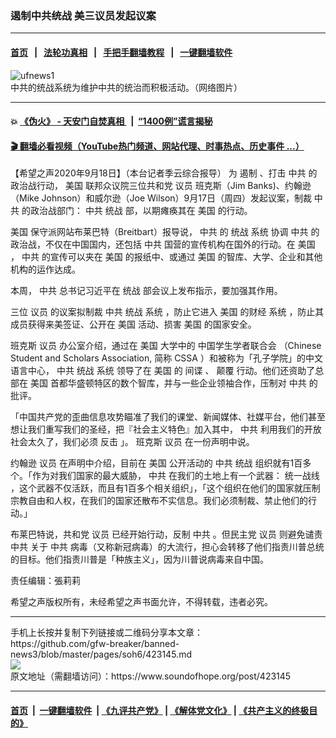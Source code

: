 ### 遏制中共统战 美三议员发起议案
------------------------

#### [首页](https://github.com/gfw-breaker/banned-news3/blob/master/README.md) &nbsp;&nbsp;|&nbsp;&nbsp; [法轮功真相](https://github.com/begood0513/basic/blob/master/README.md)  &nbsp;&nbsp;|&nbsp;&nbsp; [手把手翻墙教程](https://github.com/gfw-breaker/guides/wiki)  &nbsp;&nbsp;|&nbsp;&nbsp; [一键翻墙软件](https://github.com/gfw-breaker/nogfw/blob/master/README.md)  



<div><img alt="ufnews1" src="https://img.soundofhope.org/2020-09/ufnews1-1600431645947.jpg"/>
<br/><figcaption class="caption">
 中共的统战系统为维护中共的统治而积极活动。（网络图片）
</figcaption></div><hr/>

#### 💥 [《伪火》 - 天安门自焚真相 ](http://158.247.195.190:10000/videos/blog/weihuo.html)&nbsp; |&nbsp; [“1400例”谎言揭秘  ](http://158.247.195.190:10000/videos/blog/jiexi1400.html)

#### [ 🎬  翻墙必看视频（YouTube热门频道、网站代理、时事热点、历史事件 ...）](https://github.com/gfw-breaker/links/blob/master/banned.md)

<div><div class="Content__Wrapper sc-1bvya0-0 grZQxZ">
 <p class="meta-top">
  <span class="meta">
   【希望之声2020年9月18日】（本台记者季云综合报导）
  </span>
  为
  <ok href="/term/182471">
   遏制
  </ok>
  、打击
  <ok href="/term/1059">
   中共
  </ok>
  的政治战行动，
  <ok href="/term/1045">
   美国
  </ok>
  联邦众议院三位共和党
  <ok href="/term/2780">
   议员
  </ok>
  班克斯（Jim Banks)、约翰逊（Mike Johnson）和威尔逊（Joe Wilson）9月17日（周四）发起议案，制裁
  <ok href="/term/1059">
   中共
  </ok>
  的政治战部门：
  <ok href="/term/1059">
   中共
  </ok>
  <ok href="/term/7479">
   统战
  </ok>
  部，以期瘫痪其在
  <ok href="/term/1045">
   美国
  </ok>
  的行动。
 </p>
 <p>
  <ok href="/term/1045">
   美国
  </ok>
  保守派网站布莱巴特（Breitbart）报导说，
  <ok href="/term/1059">
   中共
  </ok>
  的
  <ok href="/term/7479">
   统战
  </ok>
  <ok href="/term/52325">
   系统
  </ok>
  协调
  <ok href="/term/1059">
   中共
  </ok>
  的政治战，不仅在中国国内，还包括
  <ok href="/term/1059">
   中共
  </ok>
  国营的宣传机构在国外的行动。在
  <ok href="/term/1045">
   美国
  </ok>
  ，
  <ok href="/term/1059">
   中共
  </ok>
  的宣传可以夹在
  <ok href="/term/1045">
   美国
  </ok>
  的报纸中、或通过
  <ok href="/term/1045">
   美国
  </ok>
  的智库、大学、企业和其他机构的运作达成。
 </p>
 <div class="AD_Embed__Wrap-sc-1xslmin-0 igMuqX module desktop">
  <div>
  </div>
 </div>
 <p>
  本周，
  <ok href="/term/1059">
   中共
  </ok>
  总书记习近平在
  <ok href="/term/7479">
   统战
  </ok>
  部会议上发布指示，要加强其作用。
 </p>
 <p>
  三位
  <ok href="/term/2780">
   议员
  </ok>
  的议案拟制裁
  <ok href="/term/1059">
   中共
  </ok>
  <ok href="/term/7479">
   统战
  </ok>
  <ok href="/term/52325">
   系统
  </ok>
  ，防止它进入
  <ok href="/term/1045">
   美国
  </ok>
  的财经
  <ok href="/term/52325">
   系统
  </ok>
  ，防止其成员获得来美签证、公开在
  <ok href="/term/1045">
   美国
  </ok>
  活动、损害
  <ok href="/term/1045">
   美国
  </ok>
  的国家安全。
 </p>
 <p>
  班克斯
  <ok href="/term/2780">
   议员
  </ok>
  办公室介绍，通过在
  <ok href="/term/1045">
   美国
  </ok>
  大学中的
  <ok href="/term/378475">
   中国学生学者联合会
  </ok>
  （Chinese Student and Scholars Association, 简称
  <ok href="/term/1970">
   CSSA
  </ok>
  ）和被称为「孔子学院」的中文语言中心，
  <ok href="/term/1059">
   中共
  </ok>
  <ok href="/term/7479">
   统战
  </ok>
  <ok href="/term/52325">
   系统
  </ok>
  领导了在
  <ok href="/term/1045">
   美国
  </ok>
  的
  <ok href="/term/5452">
   间谍
  </ok>
  、
  <ok href="/term/64266">
   颠覆
  </ok>
  行动。他们还资助了总部在
  <ok href="/term/1045">
   美国
  </ok>
  首都华盛顿特区的数个智库，并与一些企业领袖合作，压制对
  <ok href="/term/1059">
   中共
  </ok>
  的批评。
 </p>
 <p>
  「中国共产党的歪曲信息攻势瞄准了我们的课堂、新闻媒体、社媒平台，他们甚至想让我们重写我们的圣经，把『社会主义特色』加入其中，
  <ok href="/term/1059">
   中共
  </ok>
  利用我们的开放社会太久了，我们必须
  <ok href="/term/10006">
   反击
  </ok>
  」。 班克斯
  <ok href="/term/2780">
   议员
  </ok>
  在一份声明中说。
 </p>
 <p>
  约翰逊
  <ok href="/term/2780">
   议员
  </ok>
  在声明中介绍，目前在
  <ok href="/term/1045">
   美国
  </ok>
  公开活动的
  <ok href="/term/1059">
   中共
  </ok>
  <ok href="/term/7479">
   统战
  </ok>
  组织就有1百多个。「作为对我们国家的最大威胁，
  <ok href="/term/1059">
   中共
  </ok>
  在我们的土地上有一个武器：
  <ok href="/term/378472">
   统一战线
  </ok>
  ，这个武器不仅活跃，而且有1百多个相关组织」，「这个组织在他们的国家就压制宗教自由和人权，在我们的国家还散布不实信息。我们必须制裁、禁止他们的行动。」
 </p>
 <p>
  布莱巴特说，共和党
  <ok href="/term/2780">
   议员
  </ok>
  已经开始行动，反制
  <ok href="/term/1059">
   中共
  </ok>
  。但民主党
  <ok href="/term/2780">
   议员
  </ok>
  则避免谴责
  <ok href="/term/1059">
   中共
  </ok>
  关于
  <ok href="/term/1059">
   中共
  </ok>
  病毒（又称新冠病毒）的大流行，担心会转移了他们指责川普总统的目标。他们指责川普是「种族主义」，因为川普说病毒来自中国。
 </p>
 <p class="meta-btm">
  责任编辑：張莉莉
 </p>
 <p class="meta-btm">
  希望之声版权所有，未经希望之声书面允许，不得转载，违者必究。
 </p>
</div>
</div>
<hr/>
手机上长按并复制下列链接或二维码分享本文章：<br/>
https://github.com/gfw-breaker/banned-news3/blob/master/pages/soh6/423145.md <br/>
<a href='https://github.com/gfw-breaker/banned-news3/blob/master/pages/soh6/423145.md'><img src='https://github.com/gfw-breaker/banned-news3/blob/master/pages/soh6/423145.md.png'/></a> <br/>
原文地址（需翻墙访问）：https://www.soundofhope.org/post/423145


------------------------
#### [首页](https://github.com/gfw-breaker/banned-news3/blob/master/README.md) &nbsp;|&nbsp; [一键翻墙软件](https://github.com/gfw-breaker/nogfw/blob/master/README.md) &nbsp;| [《九评共产党》](https://github.com/gfw-breaker/9ping.md/blob/master/README.md#九评之一评共产党是什么) | [《解体党文化》](https://github.com/gfw-breaker/jtdwh.md/blob/master/README.md) | [《共产主义的终极目的》](https://github.com/gfw-breaker/gczydzjmd.md/blob/master/README.md)


<img src='http://gfw-breaker.win/banned-news3/pages/soh6/423145.md' width='0px' height='0px'/>